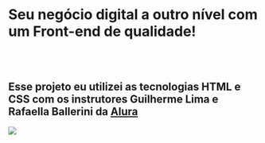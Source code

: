 <h1>Seu negócio digital a outro nível com um Front-end de qualidade!</h1>
<br>
<br>
<h2>Esse projeto eu utilizei as tecnologias HTML e CSS com os instrutores Guilherme Lima e Rafaella Ballerini da <a href="https://www.alura.com.br/?srsltid=AfmBOoqKpKvLEOX0ToapRX2yJwVEayRBM0xZRkIWjnX5_QYe7vr_JfQr">Alura</a></h2>

<img src="![image](https://github.com/user-attachments/assets/e98ad6cf-3b98-4f74-8200-004370e02035)" />
